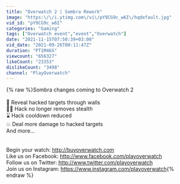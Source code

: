 ```yaml
---
title: "Overwatch 2 | Sombra Rework"
image: "https:\/\/i.ytimg.com\/vi\/pY9CG9c_w6I\/hqdefault.jpg"
vid_id: "pY9CG9c_w6I"
categories: "Gaming"
tags: ["Overwatch event","event","Overwatch"]
date: "2021-11-15T07:50:39+03:00"
vid_date: "2021-09-26T00:11:47Z"
duration: "PT1M46S"
viewcount: "656327"
likeCount: "23353"
dislikeCount: "3498"
channel: "PlayOverwatch"
---
```

{% raw %}Sombra changes coming to Overwatch 2<br /> <br />👀 Reveal hacked targets through walls<br />👩‍💻 Hack no longer removes stealth<br />⌛ Hack cooldown reduced<br />💥 Deal more damage to hacked targets<br />And more…<br /><br /><br />Begin your watch: <a rel="nofollow" target="blank" href="http://buyoverwatch.com">http://buyoverwatch.com</a> <br />Like us on Facebook: <a rel="nofollow" target="blank" href="http://www.facebook.com/playoverwatch">http://www.facebook.com/playoverwatch</a> <br />Follow us on Twitter: <a rel="nofollow" target="blank" href="http://www.twitter.com/playoverwatch">http://www.twitter.com/playoverwatch</a> <br />Join us on Instagram: <a rel="nofollow" target="blank" href="https://www.instagram.com/playoverwatch">https://www.instagram.com/playoverwatch</a>{% endraw %}
